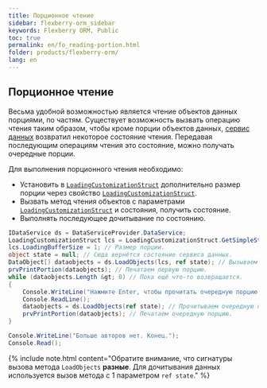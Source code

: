 ```yaml
---
title: Порционное чтение
sidebar: flexberry-orm_sidebar
keywords: Flexberry ORM, Public
toc: true
permalink: en/fo_reading-portion.html
folder: products/flexberry-orm/
lang: en
---
```


## Порционное чтение

Весьма удобной возможностью является чтение объектов данных порциями, по частям. Существует возможность вызвать операцию чтения таким образом, чтобы кроме порции объектов данных, [сервис данных](fo_data-service.html) возвратил некоторое состояние чтения. Передавая последующим операциям чтения это состояние, можно получать очередные порции. 

Для выполнения порционного чтения необходимо:
* Установить в [`LoadingCustomizationStruct`](fo_loading-customization-struct.html) дополнительно размер порции через свойство [`LoadingCustomizationStruct`](fo_loading-customization-struct.html).
* Вызвать метод чтения объектов с параметрами [`LoadingCustomizationStruct`](fo_loading-customization-struct.html) и состояния, получить состояние.
* Выполнять последующее дочитывание по состоянию.

``` csharp
IDataService ds = DataServiceProvider.DataService;
LoadingCustomizationStruct lcs = LoadingCustomizationStruct.GetSimpleStruct(typeof(Автор), Автор.Views.Главное);					
lcs.LoadingBufferSize = 1; // Размер порции.
object state = null; // Сюда вернётся состояние сервиса данных.
DataObject[) dataobjects = ds.LoadObjects(lcs, ref state); // Вызываем сервис данных, состояние запоминается.
prvPrintPortion(dataobjects); // Печатаем первую порцию.
while (dataobjects.Length &gt; 0) // Пока ещё что-то возвращается.
{
	Console.WriteLine("Нажмите Enter, чтобы прочитать очередную порцию авторов.");
	Console.ReadLine();
	dataobjects = ds.LoadObjects(ref state); // Прочитываем очередную порцию. Lcs уже не передаём.
	prvPrintPortion(dataobjects); // Печатаем очередную порцию.
} 

Console.WriteLine("Больше авторов нет. Конец.");
Console.Read();
```

{% include note.html content="Обратите внимание, что сигнатуры вызова метода `LoadObjects` __разные__. Для дочитывания данных используется вызов метода с 1 параметром `ref state`." %}
